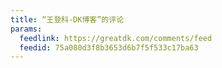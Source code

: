 ```yaml
---
title: “王登科-DK博客”的评论
params:
  feedlink: https://greatdk.com/comments/feed
  feedid: 75a080d3f8b3653d6b7f5f533c17ba63
---
```

